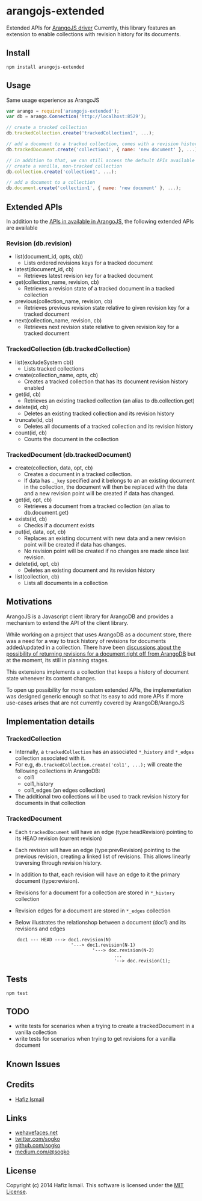 arangojs-extended
=================

Extended APIs for [ArangoJS driver](https://github.com/triAGENS/ArangoDB-JavaScript)
Currently, this library features an extension to enable collections with revision history for its documents.

## Install
```
npm install arangojs-extended
```

## Usage
Same usage experience as ArangoJS

```javascript
var arango = require('arangojs-extended');
var db = arango.Connection('http://localhost:8529');

// create a tracked collection
db.trackedCollection.create('trackedCollection1', ...);

// add a document to a tracked collection, comes with a revision history
db.trackedDocument.create('collection1', { name: 'new document' }, ...);

// in addition to that, we can still access the default APIs available in ArangoJS
// create a vanilla, non-tracked collection
db.collection.create('collection1', ...);

// add a document to a collection
db.document.create('collection1', { name: 'new document' }, ...);


```

## Extended APIs
In addition to the [APIs in available in ArangoJS](https://github.com/triAGENS/ArangoDB-JavaScript#api), the following extended APIs are available

### Revision (db.revision)
* list(document_id, opts, cb))
    * Lists ordered revisions keys for a tracked document
* latest(document_id, cb)
    * Retrieves latest revision key for a tracked document
* get(collection_name, revision, cb)
    * Retrieves a revision state of a tracked document in a tracked collection
* previous(collection_name, revision, cb)
    * Retrieves previous revision state relative to given revision key for a tracked document
* next(collection_name, revision, cb)
    * Retrieves next revision state relative to given revision key for a tracked document

### TrackedCollection (db.trackedCollection)
* list(excludeSystem cb))
    * Lists tracked collections
* create(collection_name, opts, cb)
    * Creates a tracked collection that has its document revision history enabled
* get(id, cb)
    * Retrieves an existing tracked collection (an alias to db.collection.get)
* delete(id, cb)
    * Deletes an existing tracked collection and its revision history
* truncate(id, cb)
    * Deletes all documents of a tracked collection and its revision history
* count(id, cb)
    * Counts the document in the collection 

### TrackedDocument (db.trackedDocument)
* create(collection, data, opt, cb)
    * Creates a document in a tracked collection.
    * If data has ```._key``` specified and it belongs to an an existing document in the collection, the document will then be replaced with the data and a new revision point will be created if data has changed.
* get(id, opt, cb)
    * Retrieves a document from a tracked collection (an alias to db.document.get)
* exists(id, cb)
    * Checks if a document exists
* put(id, data, opt, cb)
    * Replaces an existing document with new data and a new revision point will be created if data has changes.
    * No revision point will be created if no changes are made since last revision.
* delete(id, opt, cb)
    * Deletes an existing document and its revision history
* list(collection, cb)
    * Lists all documents in a collection


## Motivations
ArangoJS is a Javascript client library for ArangoDB and provides a mechanism to extend the API of the client library.

While working on a project that uses ArangoDB as a document store, there was a need for a way to track history of revisions for documents added/updated in a collection.
There have been [discussions about the possibility of returning revisions for a document right off from ArangoDB](https://github.com/triAGENS/ArangoDB/issues/106) but at the moment, its still in planning stages.
 
This extensions implements a collection that keeps a history of document state whenever its content changes.

To open up possibility for more custom extended APIs, the implementation was designed generic enough so that its easy to add more APIs if more use-cases arises that are not currently covered by ArangoDB/ArangoJS 

## Implementation details
### TrackedCollection
* Internally, a ```trackedCollection``` has an associated ```*_history``` and ```*_edges``` collection associated with it.
* For e.g, ```db.trackedCollection.create('col1', ...);``` will create the following collections in ArangoDB:
    * col1
    * col1_history
    * col1_edges (an edges collection)
* The additional two collections will be used to track revision history for documents in that collection

### TrackedDocument
* Each ```trackedDocument``` will have an edge (type:headRevision) pointing to its HEAD revision (current revision)
* Each revision will have an edge (type:prevRevision) pointing to the previous revision, creating a linked list of revisions. This allows linearly traversing through revision history.
* In addition to that, each revision will have an edge to it the primary document (type:revision).
* Revisions for a document for a collection are stored in ```*_history``` collection
* Revision edges for a document are stored in ```*_edges``` collection

* Below illustrates the relationshop between a document (doc1) and its revisions and edges
```
    doc1 --- HEAD ---> doc1.revision(N)
                        '---> doc1.revision(N-1)
                                '---> doc.revision(N-2)
                                        ...
                                        '--> doc.revision(1);
```

## Tests

```
npm test
```

## TODO
* write tests for scenarios when a trying to create a trackedDocument in a vanilla collection
* write tests for scenarios when trying to get revisions for a vanilla document

## Known Issues

## Credits

* [Hafiz Ismail](https://github.com/sogko) 

## Links
* [wehavefaces.net](http://wehavefaces.net)
* [twitter.com/sogko](https://twitter.com/sogko)
* [github.com/sogko](https://github.com/sogko)
* [medium.com/@sogko](https://medium.com/@sogko)

## License
Copyright (c) 2014 Hafiz Ismail. This software is licensed under the [MIT License](https://github.com/sogko/arangojs-extended/raw/master/LICENSE).
